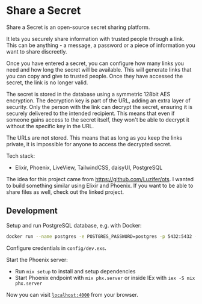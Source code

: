 # Share a Secret

Share a Secret is an open-source secret sharing platform.

It lets you securely share information with trusted people through a link. This can be anything - a message, a password or a piece of information you want to share discreetly.

Once you have entered a secret, you can configure how many links you need and how long the secret will be available. This will generate links that you can copy and give to trusted people. 
Once they have accessed the secret, the link is no longer valid. 

The secret is stored in the database using a symmetric 128bit AES encryption. The decryption key is part of the URL, adding an extra layer of security. 
Only the person with the link can decrypt the secret, ensuring it is securely delivered to the intended recipient. This means that even if someone gains access to the secret itself, they won't be able to decrypt it without the specific key in the URL.

The URLs are not stored. This means that as long as you keep the links private, it is impossible for anyone to access the decrypted secret.

Tech stack:
- Elixir, Phoenix, LiveView, TailwindCSS, daisyUI, PostgreSQL

The idea for this project came from https://github.com/Luzifer/ots. I wanted to build something similar using Elixir and Phoenix. If you want to be able to share files as well, check out the linked project.

## Development

Setup and run PostgreSQL database, e.g. with Docker:

```bash
docker run --name postgres -e POSTGRES_PASSWORD=postgres -p 5432:5432 -d postgres
```

Configure credentials in `config/dev.exs`.

Start the Phoenix server:

  * Run `mix setup` to install and setup dependencies
  * Start Phoenix endpoint with `mix phx.server` or inside IEx with `iex -S mix phx.server`

Now you can visit [`localhost:4000`](http://localhost:4000) from your browser.